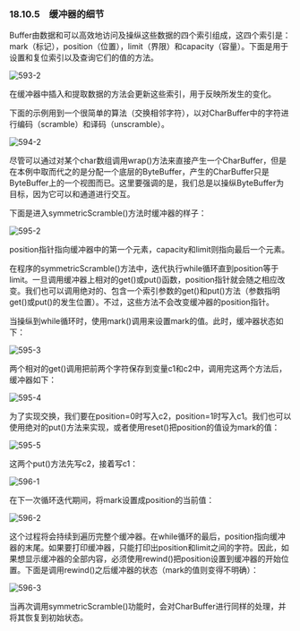 ### 18.10.5　缓冲器的细节

Buffer由数据和可以高效地访问及操纵这些数据的四个索引组成，这四个索引是：mark（标记），position（位置），limit（界限）和capacity（容量）。下面是用于设置和复位索引以及查询它们的值的方法。

![593-2](../Images/image03517.jpeg)

在缓冲器中插入和提取数据的方法会更新这些索引，用于反映所发生的变化。

下面的示例用到一个很简单的算法（交换相邻字符），以对CharBuffer中的字符进行编码（scramble）和译码（unscramble）。

![594-2](../Images/image03518.jpeg)

尽管可以通过对某个char数组调用wrap()方法来直接产生一个CharBuffer，但是在本例中取而代之的是分配一个底层的ByteBuffer，产生的CharBuffer只是ByteBuffer上的一个视图而已。这里要强调的是，我们总是以操纵ByteBuffer为目标，因为它可以和通道进行交互。

下面是进入symmetricScramble()方法时缓冲器的样子：

![595-2](../Images/image03519.jpeg)

position指针指向缓冲器中的第一个元素，capacity和limit则指向最后一个元素。

在程序的symmetricScramble()方法中，迭代执行while循环直到position等于limit。一旦调用缓冲器上相对的get()或put()函数，position指针就会随之相应改变。我们也可以调用绝对的、包含一个索引参数的get()和put()方法（参数指明get()或put()的发生位置）。不过，这些方法不会改变缓冲器的position指针。

当操纵到while循环时，使用mark()调用来设置mark的值。此时，缓冲器状态如下：

![595-3](../Images/image03520.jpeg)

两个相对的get()调用把前两个字符保存到变量c1和c2中，调用完这两个方法后，缓冲器如下：

![595-4](../Images/image03521.jpeg)

为了实现交换，我们要在position=0时写入c2，position=1时写入c1。我们也可以使用绝对的put()方法来实现，或者使用reset()把position的值设为mark的值：

![595-5](../Images/image03522.jpeg)

这两个put()方法先写c2，接着写c1：

![596-1](../Images/image03523.jpeg)

在下一次循环迭代期间，将mark设置成position的当前值：

![596-2](../Images/image03524.jpeg)

这个过程将会持续到遍历完整个缓冲器。在while循环的最后，position指向缓冲器的末尾。如果要打印缓冲器，只能打印出position和limit之间的字符。因此，如果想显示缓冲器的全部内容，必须使用rewind()把position设置到缓冲器的开始位置。下面是调用rewind()之后缓冲器的状态（mark的值则变得不明确）：

![596-3](../Images/image03525.jpeg)

当再次调用symmetricScramble()功能时，会对CharBuffer进行同样的处理，并将其恢复到初始状态。